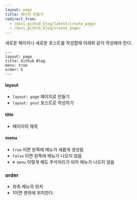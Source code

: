 ```yaml
---
layout: page
title: 페이지 만들기
redirect_from:
  - /docs_github_blog/latest/create_page/
  - /docs_github_blog/create_page/
---
```



새로운 페이지나 새로운 포스트를 작성할때 아래와 같이 작성해야 한다.

```
---
layout: page
title: Github Blog
menu: true
order: 5
---
```

#### layout
- `layout: page` 페이지로 만들기 
- `layout: post` 포스트로 작성하기 

#### title
- 페이지의 제목

#### menu
- `true` 이면 왼쪽에 메뉴가 새롭게 생성됨
- `false` 이면 왼쪽에 메뉴가 나오지 않음
- `# menu` 이렇게 해도 주석처리가 되어 메뉴가 나오지 않음

### order
- 좌측 메뉴의 위치
- 1이면 맨위에 위치한다.
